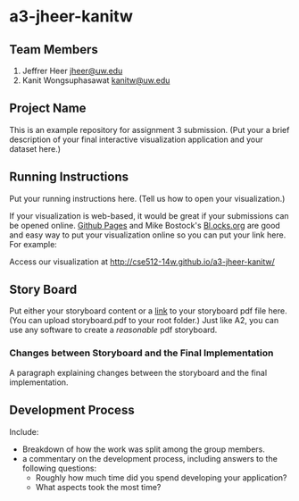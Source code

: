 a3-jheer-kanitw
===============

## Team Members

1. Jeffrer Heer jheer@uw.edu
2. Kanit Wongsuphasawat kanitw@uw.edu

## Project Name

This is an example repository for assignment 3 submission. 
(Put your a brief description of your final interactive visualization application and your dataset here.)


## Running Instructions

Put your running instructions here.  (Tell us how to open your visualization.) 

If your visualization is web-based,  it would be great if your submissions can be opened online. [Github Pages](http://pages.github.com/) and Mike Bostock's [Bl.ocks.org](http://bl.ocks.org) are good and easy way to put your visualization online so you can put your link here.  For example:

Access our visualization at http://cse512-14w.github.io/a3-jheer-kanitw/


## Story Board

Put either your storyboard content or a [link](storyboard.pdf)  to your storyboard pdf file here.  (You can upload storyboard.pdf to your root folder.)  Just like A2, you can use any software to create a *reasonable* pdf storyboard. 


### Changes between Storyboard and the Final Implementation

A paragraph explaining changes between the storyboard and the final implementation.


## Development Process

Include:
- Breakdown of how the work was split among the group members. 
- a commentary on the development process, including answers to the following questions: 
  - Roughly how much time did you spend developing your application?
  - What aspects took the most time?
